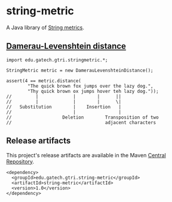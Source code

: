 string-metric
=============

A Java library of [String metrics](http://en.wikipedia.org/wiki/String_metric).

## [Damerau-Levenshtein distance](http://en.wikipedia.org/wiki/Damerau%E2%80%93Levenshtein_distance)

```
import edu.gatech.gtri.stringmetric.*;
```

```
StringMetric metric = new DamerauLevenshteinDistance();

assert(4 == metric.distance(
        "The quick brown fox jumps over the lazy dog.",
        "Thy quick brown ox jumps hover teh lazy dog."));
//         |             |        |      ||
//         |             |        |      \|
//   Substitution        |    Insertion   |
//                       |                |
//                   Deletion        Transposition of two
//                                   adjacent characters
```

## Release artifacts

This project's release artifacts are available in the Maven
[Central Repository](http://search.maven.org/#search%7Cga%7C1%7Cedu.gatech.gtri.string-metric).

```
<dependency>
  <groupId>edu.gatech.gtri.string-metric</groupId>
  <artifactId>string-metric</artifactId>
  <version>1.0</version>
</dependency>
```
